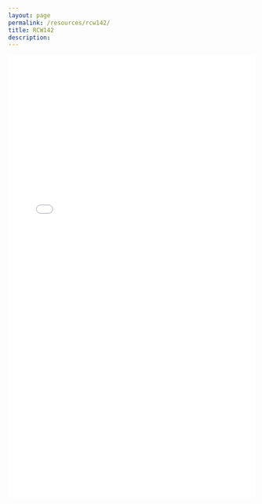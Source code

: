 ```yaml
---
layout: page
permalink: /resources/rcw142/
title: RCW142
description:
---
```


<div class="l-page">
    <iframe src="{{ '/assets/plotly/rcw142.html' | relative_url }}" frameborder='0' scrolling='no' height="900px" width="100%"></iframe>
</div>
